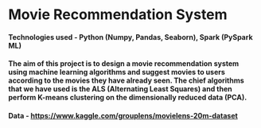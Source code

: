 # Movie Recommendation System

#### Technologies used - Python (Numpy, Pandas, Seaborn), Spark (PySpark ML)

#### The aim of this project is to design a movie recommendation system using machine learning algorithms and suggest movies to users according to the movies they have already seen. The chief algorithms that we have used is the ALS (Alternating Least Squares) and then perform K-means clustering on the dimensionally reduced data (PCA).

#### Data - https://www.kaggle.com/grouplens/movielens-20m-dataset
